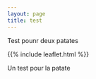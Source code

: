```yaml
---
layout: page
title: test
---
```


Test pounr deux patates

{{% include leaflet.html %}}

Un test pour la patate
